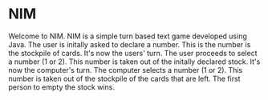 # NIM
Welcome to NIM. 
NIM is a simple turn based text game developed using Java.
The user is initally asked to declare a number. This is the number is the stockpile of cards.
It's now the users' turn. The user proceeds to select a number (1 or 2). This number is taken out of the initally declared stock.
It's now the computer's turn. The computer selects a number (1 or 2). This number is taken out of the stockpile of the cards that are left.
The first person to empty the stock wins.
